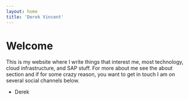 ```yaml
---
layout: home
title: 'Derek Vincent'
---
```


# Welcome

This is my website where I write things that interest me, most technology, cloud infrastructure, and SAP stuff. For more about me see the about section and if for some crazy reason, you want to get in touch I am on several social channels below. 

 - Derek
